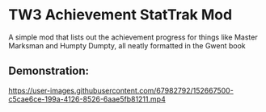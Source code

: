 # TW3 Achievement StatTrak Mod  
A simple mod that lists out the achievement progress for things like Master Marksman and Humpty Dumpty, all neatly formatted in the Gwent book

## Demonstration:
https://user-images.githubusercontent.com/67982792/152667500-c5cae6ce-199a-4126-8526-6aae5fb81211.mp4